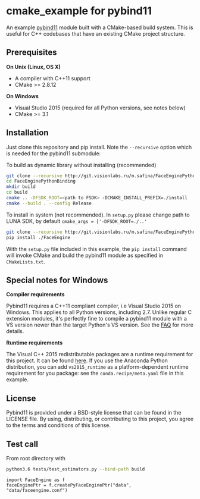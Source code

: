 # cmake_example for pybind11

An example [pybind11](https://github.com/pybind/pybind11) module built with a
CMake-based build system. This is useful for C++ codebases that have an existing
CMake project structure.


## Prerequisites

**On Unix (Linux, OS X)**

* A compiler with C++11 support
* CMake >= 2.8.12

**On Windows**

* Visual Studio 2015 (required for all Python versions, see notes below)
* CMake >= 3.1


## Installation

Just clone this repository and pip install. Note the `--recursive` option which is
needed for the pybind11 submodule:

To build as dynamic library without installing (recommended)

```bash
git clone --recursive http://git.visionlabs.ru/m.safina/FaceEnginePythonBinding.git
cd FaceEnginePythonBinding
mkdir build
cd build
cmake .. -DFSDK_ROOT=<path to FSDK> -DCMAKE_INSTALL_PREFIX=./install
cmake --build . --config Release
```

To install in system (not recommended).
In `setup.py` please change path to LUNA SDK, by default `cmake_args = ['-DFSDK_ROOT=./..' `  
```bash
git clone --recursive http://git.visionlabs.ru/m.safina/FaceEnginePythonBinding.git
pip install ./FaceEngine
```

With the `setup.py` file included in this example, the `pip install` command will
invoke CMake and build the pybind11 module as specified in `CMakeLists.txt`.


## Special notes for Windows

**Compiler requirements**

Pybind11 requires a C++11 compliant compiler, i.e Visual Studio 2015 on Windows.
This applies to all Python versions, including 2.7. Unlike regular C extension
modules, it's perfectly fine to compile a pybind11 module with a VS version newer
than the target Python's VS version. See the [FAQ] for more details.

**Runtime requirements**

The Visual C++ 2015 redistributable packages are a runtime requirement for this
project. It can be found [here][vs2015_runtime]. If you use the Anaconda Python
distribution, you can add `vs2015_runtime` as a platform-dependent runtime
requirement for you package: see the `conda.recipe/meta.yaml` file in this example.

## License

Pybind11 is provided under a BSD-style license that can be found in the LICENSE
file. By using, distributing, or contributing to this project, you agree to the
terms and conditions of this license.


## Test call

From root directory with 

```bash
python3.6 tests/test_estimators.py --bind-path build
```

```python3
import FaceEngine as f
faceEnginePtr = f.createPyFaceEnginePtr("data", "data/faceengine.conf")
```


[FAQ]: http://pybind11.rtfd.io/en/latest/faq.html#working-with-ancient-visual-studio-2009-builds-on-windows
[vs2015_runtime]: https://www.microsoft.com/en-us/download/details.aspx?id=48145
